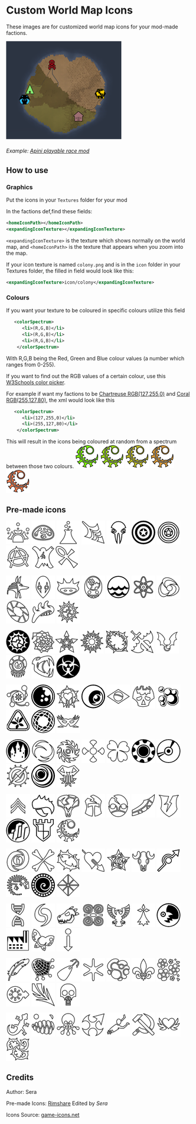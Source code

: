 # Custom World Map Icons
These images are for customized world map icons for your mod-made factions.

![alt text](https://github.com/seraphile/rimshare/blob/master/custom%20world%20map%20icons/customiconexample.png?raw=true)
###### *Example: [Apini playable race mod](https://ludeon.com/forums/index.php?topic=31076.0)*

## How to use

### Graphics
Put the icons in your `Textures` folder for your mod

In the factions def,find these fields:
```xml
<homeIconPath></homeIconPath>
<expandingIconTexture></expandingIconTexture>
```
`<expandingIconTexture>` is the texture which shows normally on the world map, and `<homeIconPath>` is the texture that appears when you zoom into the map.

If your icon texture is named `colony.png` and is in the `icon` folder in your Textures folder, the filled in field would look like this:
```xml
<expandingIconTexture>icon/colony</expandingIconTexture>
```
### Colours
If you want your texture to be coloured in specific colours utilize this field
```xml
   <colorSpectrum>
      <li>(R,G,B)</li>
      <li>(R,G,B)</li>
      <li>(R,G,B)</li>
    </colorSpectrum>
```
With R,G,B being the Red, Green and Blue colour values (a number which ranges from 0-255).

If you want to find out the RGB values of a certain colour, use this [W3Schools color picker](https://www.w3schools.com/colors/colors_picker.asp).


For example if want my factions to be [Chartreuse RGB(127,255,0)](https://www.w3schools.com/colors/color_tryit.asp?color=Chartreuse) and [Coral RGB(255,127,80)](https://www.w3schools.com/colors/color_tryit.asp?color=Coral), the xml would look like this
```xml
   <colorSpectrum>
      <li>(127,255,0)</li>
      <li>(255,127,80)</li>
    </colorSpectrum>
```
This will result in the icons being coloured at random from a spectrum between those two colours.
![alt text](https://github.com/seraphile/rimshare/blob/master/custom%20world%20map%20icons/examplegradient1.png?raw=true) ![alt text](https://github.com/seraphile/rimshare/blob/master/custom%20world%20map%20icons/examplegradient2.png?raw=true) ![alt text](https://github.com/seraphile/rimshare/blob/master/custom%20world%20map%20icons/examplegradient3.png?raw=true) ![alt text](https://github.com/seraphile/rimshare/blob/master/custom%20world%20map%20icons/examplegradient4.png?raw=true) ![alt text](https://github.com/seraphile/rimshare/blob/master/custom%20world%20map%20icons/examplegradient5.png?raw=true)

## Pre-made icons

![alt text](https://github.com/seraphile/rimshare/blob/master/custom%20world%20map%20icons/acid-tube.png?raw=true) ![alt text](https://github.com/seraphile/rimshare/blob/master/custom%20world%20map%20icons/acid-blob.png?raw=true) ![alt text](https://github.com/seraphile/rimshare/blob/master/custom%20world%20map%20icons/acid.png?raw=true) ![alt text](https://github.com/seraphile/rimshare/blob/master/custom%20world%20map%20icons/aerodynamic-harpoon.png?raw=true) ![alt text](https://github.com/seraphile/rimshare/blob/master/custom%20world%20map%20icons/alien-skull.png?raw=true) ![alt text](https://github.com/seraphile/rimshare/blob/master/custom%20world%20map%20icons/american-shield%20(1).png?raw=true) ![alt text](https://github.com/seraphile/rimshare/blob/master/custom%20world%20map%20icons/american-shield.png?raw=true) ![alt text](https://github.com/seraphile/rimshare/blob/master/custom%20world%20map%20icons/anarchy.png?raw=true) ![alt text](https://github.com/seraphile/rimshare/blob/master/custom%20world%20map%20icons/animal-hide.png?raw=true)![alt text](https://github.com/seraphile/rimshare/blob/master/custom%20world%20map%20icons/ankh.png?raw=true)

![alt text](https://github.com/seraphile/rimshare/blob/master/custom%20world%20map%20icons/anubis.png?raw=true) ![alt text](https://github.com/seraphile/rimshare/blob/master/custom%20world%20map%20icons/architect-mask.png?raw=true) ![alt text](https://github.com/seraphile/rimshare/blob/master/custom%20world%20map%20icons/armoured-shell.png?raw=true) ![alt text](https://github.com/seraphile/rimshare/blob/master/custom%20world%20map%20icons/artificial-intelligence.png?raw=true) ![alt text](https://github.com/seraphile/rimshare/blob/master/custom%20world%20map%20icons/at-sea.png?raw=true) ![alt text](https://github.com/seraphile/rimshare/blob/master/custom%20world%20map%20icons/atom.png?raw=true) ![alt text](https://github.com/seraphile/rimshare/blob/master/custom%20world%20map%20icons/atomic-slashes.png?raw=true) ![alt text](https://github.com/seraphile/rimshare/blob/master/custom%20world%20map%20icons/automatic-sas.png?raw=true) ![alt text](https://github.com/seraphile/rimshare/blob/master/custom%20world%20map%20icons/backbone-shell.png?raw=true) ![alt text](https://github.com/seraphile/rimshare/blob/master/custom%20world%20map%20icons/ball-glow%20(1).png?raw=true)

![alt text](https://github.com/seraphile/rimshare/blob/master/custom%20world%20map%20icons/ball-glow.png?raw=true) ![alt text](https://github.com/seraphile/rimshare/blob/master/custom%20world%20map%20icons/barbed-coil.png?raw=true)![alt text](https://github.com/seraphile/rimshare/blob/master/custom%20world%20map%20icons/barbed-star.png?raw=true) ![alt text](https://github.com/seraphile/rimshare/blob/master/custom%20world%20map%20icons/barbed-sun.png?raw=true) ![alt text](https://github.com/seraphile/rimshare/blob/master/custom%20world%20map%20icons/barbed-wire.png?raw=true) ![alt text](https://github.com/seraphile/rimshare/blob/master/custom%20world%20map%20icons/bat-blade.png?raw=true) ![alt text](https://github.com/seraphile/rimshare/blob/master/custom%20world%20map%20icons/batwing-emblem.png?raw=true) ![alt text](https://github.com/seraphile/rimshare/blob/master/custom%20world%20map%20icons/behold.png?raw=true) ![alt text](https://github.com/seraphile/rimshare/blob/master/custom%20world%20map%20icons/bestial-fangs.png?raw=true) ![alt text](https://github.com/seraphile/rimshare/blob/master/custom%20world%20map%20icons/biohazard.png?raw=true)

![alt text](https://github.com/seraphile/rimshare/blob/master/custom%20world%20map%20icons/black-hole-bolas.png?raw=true) ![alt text](https://github.com/seraphile/rimshare/blob/master/custom%20world%20map%20icons/blackball.png?raw=true) ![alt text](https://github.com/seraphile/rimshare/blob/master/custom%20world%20map%20icons/bleeding-heart.png?raw=true) ![alt text](https://github.com/seraphile/rimshare/blob/master/custom%20world%20map%20icons/brass-eye.png?raw=true) ![alt text](https://github.com/seraphile/rimshare/blob/master/custom%20world%20map%20icons/brazil-flag.png?raw=true) ![alt text](https://github.com/seraphile/rimshare/blob/master/custom%20world%20map%20icons/broken-skull.png?raw=true) ![alt text](https://github.com/seraphile/rimshare/blob/master/custom%20world%20map%20icons/bubbles.png?raw=true) ![alt text](https://github.com/seraphile/rimshare/blob/master/custom%20world%20map%20icons/butterfly-warning.png?raw=true) ![alt text](https://github.com/seraphile/rimshare/blob/master/custom%20world%20map%20icons/caged-ball.png?raw=true) ![alt text](https://github.com/seraphile/rimshare/blob/master/custom%20world%20map%20icons/carnival-mask.png?raw=true)

![alt text](https://github.com/seraphile/rimshare/blob/master/custom%20world%20map%20icons/castle.png?raw=true) ![alt text](https://github.com/seraphile/rimshare/blob/master/custom%20world%20map%20icons/circle-claws.png?raw=true) ![alt text](https://github.com/seraphile/rimshare/blob/master/custom%20world%20map%20icons/circular-sawblade.png?raw=true) ![alt text](https://github.com/seraphile/rimshare/blob/master/custom%20world%20map%20icons/clover%20copy.png?raw=true) ![alt text](https://github.com/seraphile/rimshare/blob/master/custom%20world%20map%20icons/clover.png?raw=true) ![alt text](https://github.com/seraphile/rimshare/blob/master/custom%20world%20map%20icons/cog.png?raw=true) ![alt text](https://github.com/seraphile/rimshare/blob/master/custom%20world%20map%20icons/compact-disc.png?raw=true) ![alt text](https://github.com/seraphile/rimshare/blob/master/custom%20world%20map%20icons/compass.png?raw=true) ![alt text](https://github.com/seraphile/rimshare/blob/master/custom%20world%20map%20icons/concentric-crescents.png?raw=true) ![alt text](https://github.com/seraphile/rimshare/blob/master/custom%20world%20map%20icons/condylura-skull.png?raw=true)

![alt text](https://github.com/seraphile/rimshare/blob/master/custom%20world%20map%20icons/corporal.png?raw=true) ![alt text](https://github.com/seraphile/rimshare/blob/master/custom%20world%20map%20icons/crab-claw.png?raw=true) ![alt text](https://github.com/seraphile/rimshare/blob/master/custom%20world%20map%20icons/cracked-alien-skull.png?raw=true) ![alt text](https://github.com/seraphile/rimshare/blob/master/custom%20world%20map%20icons/cracked-helm.png?raw=true) ![alt text](https://github.com/seraphile/rimshare/blob/master/custom%20world%20map%20icons/cracked-mask.png?raw=true) ![alt text](https://github.com/seraphile/rimshare/blob/master/custom%20world%20map%20icons/cracked-saber.png?raw=true) ![alt text](https://github.com/seraphile/rimshare/blob/master/custom%20world%20map%20icons/cracked-shield.png?raw=true) ![alt text](https://github.com/seraphile/rimshare/blob/master/custom%20world%20map%20icons/crags.png?raw=true) ![alt text](https://github.com/seraphile/rimshare/blob/master/custom%20world%20map%20icons/crenulated-shield.png?raw=true) ![alt text](https://github.com/seraphile/rimshare/blob/master/custom%20world%20map%20icons/crescent-blade.png?raw=true)

![alt text](https://github.com/seraphile/rimshare/blob/master/custom%20world%20map%20icons/croissants-pupil.png?raw=true) ![alt text](https://github.com/seraphile/rimshare/blob/master/custom%20world%20map%20icons/crossed-bones.png?raw=true) ![alt text](https://github.com/seraphile/rimshare/blob/master/custom%20world%20map%20icons/crown-of-thorns.png?raw=true) ![alt text](https://github.com/seraphile/rimshare/blob/master/custom%20world%20map%20icons/cupidon-arrow.png?raw=true) ![alt text](https://github.com/seraphile/rimshare/blob/master/custom%20world%20map%20icons/cursed-star.png?raw=true) ![alt text](https://github.com/seraphile/rimshare/blob/master/custom%20world%20map%20icons/desert-skull.png?raw=true) ![alt text](https://github.com/seraphile/rimshare/blob/master/custom%20world%20map%20icons/detour.png?raw=true) ![alt text](https://github.com/seraphile/rimshare/blob/master/custom%20world%20map%20icons/dinosaur-bones.png?raw=true) ![alt text](https://github.com/seraphile/rimshare/blob/master/custom%20world%20map%20icons/divided-spiral.png?raw=true) ![alt text](https://github.com/seraphile/rimshare/blob/master/custom%20world%20map%20icons/divided-square.png?raw=true)

![alt text](https://github.com/seraphile/rimshare/blob/master/custom%20world%20map%20icons/dna1.png?raw=true) ![alt text](https://github.com/seraphile/rimshare/blob/master/custom%20world%20map%20icons/doubled.png?raw=true) ![alt text](https://github.com/seraphile/rimshare/blob/master/custom%20world%20map%20icons/dragon-head.png?raw=true) ![alt text](https://github.com/seraphile/rimshare/blob/master/custom%20world%20map%20icons/dwennimmen.png?raw=true) ![alt text](https://github.com/seraphile/rimshare/blob/master/custom%20world%20map%20icons/eagle-emblem.png?raw=true) ![alt text](https://github.com/seraphile/rimshare/blob/master/custom%20world%20map%20icons/ermine.png?raw=true) ![alt text](https://github.com/seraphile/rimshare/blob/master/custom%20world%20map%20icons/evil-moon.png?raw=true) ![alt text](https://github.com/seraphile/rimshare/blob/master/custom%20world%20map%20icons/factory.png?raw=true) ![alt text](https://github.com/seraphile/rimshare/blob/master/custom%20world%20map%20icons/fairy.png?raw=true) ![alt text](https://github.com/seraphile/rimshare/blob/master/custom%20world%20map%20icons/fall-down.png?raw=true)

![alt text](https://github.com/seraphile/rimshare/blob/master/custom%20world%20map%20icons/feather.png?raw=true) ![alt text](https://github.com/seraphile/rimshare/blob/master/custom%20world%20map%20icons/fishing-net.png?raw=true) ![alt text](https://github.com/seraphile/rimshare/blob/master/custom%20world%20map%20icons/fishing-spoon.png?raw=true) ![alt text](https://github.com/seraphile/rimshare/blob/master/custom%20world%20map%20icons/flake.png?raw=true) ![alt text](https://github.com/seraphile/rimshare/blob/master/custom%20world%20map%20icons/fleshy-mass.png?raw=true) ![alt text](https://github.com/seraphile/rimshare/blob/master/custom%20world%20map%20icons/fleur-de-lys.png?raw=true) ![alt text](https://github.com/seraphile/rimshare/blob/master/custom%20world%20map%20icons/flowers.png?raw=true) ![alt text](https://github.com/seraphile/rimshare/blob/master/custom%20world%20map%20icons/forward-sun.png?raw=true) ![alt text](https://github.com/seraphile/rimshare/blob/master/custom%20world%20map%20icons/frayed-arrow.png?raw=true) ![alt text](https://github.com/seraphile/rimshare/blob/master/custom%20world%20map%20icons/gas-mask.png?raw=true)

![alt text](https://github.com/seraphile/rimshare/blob/master/custom%20world%20map%20icons/gecko.png?raw=true) ![alt text](https://github.com/seraphile/rimshare/blob/master/custom%20world%20map%20icons/gluttonous-smile.png?raw=true) ![alt text](https://github.com/seraphile/rimshare/blob/master/custom%20world%20map%20icons/goo-skull.png?raw=true) ![alt text](https://github.com/seraphile/rimshare/blob/master/custom%20world%20map%20icons/halberd-shuriken.png?raw=true) ![alt text](https://github.com/seraphile/rimshare/blob/master/custom%20world%20map%20icons/half-body-crawling.png?raw=true) ![alt text](https://github.com/seraphile/rimshare/blob/master/custom%20world%20map%20icons/hammer-sickle.png?raw=true) ![alt text](https://github.com/seraphile/rimshare/blob/master/custom%20world%20map%20icons/heart-wings.png?raw=true) ![alt text](https://github.com/seraphile/rimshare/blob/master/custom%20world%20map%20icons/heavy-thorny-triskelion.png?raw=true)

## Credits
Author: Sera

Pre-made Icons: [Rimshare](https://github.com/seraphile/rimshare/tree/master/custom%20world%20map%20icons) Edited by *Sera*

Icons Source: [game-icons.net](game-icons.net)
